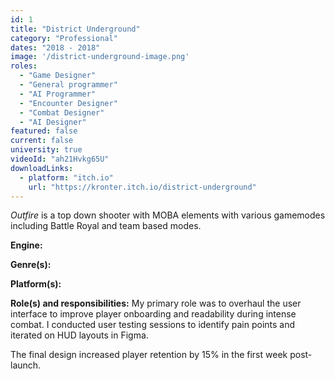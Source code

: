 ```yaml
---
id: 1
title: "District Underground"
category: "Professional"
dates: "2018 - 2018"
image: '/district-underground-image.png'
roles: 
  - "Game Designer"
  - "General programmer"
  - "AI Programmer"
  - "Encounter Designer"
  - "Combat Designer"
  - "AI Designer"
featured: false
current: false
university: true
videoId: "ah21Hvkg65U"
downloadLinks:
  - platform: "itch.io"
    url: "https://kronter.itch.io/district-underground"
---
```


*Outfire* is a top down shooter with MOBA elements with various gamemodes including Battle Royal and team based modes.

**Engine:**

**Genre(s):**

**Platform(s):**

**​Role(s) and responsibilities:**
My primary role was to overhaul the user interface to improve player onboarding and readability during intense combat. I conducted user testing sessions to identify pain points and iterated on HUD layouts in Figma.

The final design increased player retention by 15% in the first week post-launch.